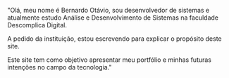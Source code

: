 "Olá, meu nome é Bernardo Otávio, sou desenvolvedor de sistemas e atualmente estudo Análise e Desenvolvimento de Sistemas na faculdade Descomplica Digital.

A pedido da instituição, estou escrevendo para explicar o propósito deste site.

Este site tem como objetivo apresentar meu portfólio e minhas futuras intenções no campo da tecnologia."